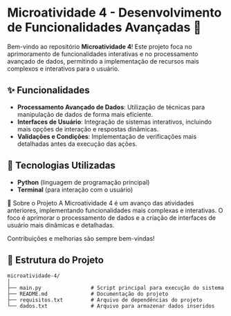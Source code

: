 # Microatividade 4 - Desenvolvimento de Funcionalidades Avançadas 🚀

Bem-vindo ao repositório **Microatividade 4**! Este projeto foca no aprimoramento de funcionalidades interativas e no processamento avançado de dados, permitindo a implementação de recursos mais complexos e interativos para o usuário.

## ✨ Funcionalidades
- **Processamento Avançado de Dados**: Utilização de técnicas para manipulação de dados de forma mais eficiente.
- **Interfaces de Usuário**: Integração de sistemas interativos, incluindo mais opções de interação e respostas dinâmicas.
- **Validações e Condições**: Implementação de verificações mais detalhadas antes da execução das ações.

## 🚀 Tecnologias Utilizadas
- **Python** (linguagem de programação principal)
- **Terminal** (para interação com o usuário)

🌟 Sobre o Projeto
A Microatividade 4 é um avanço das atividades anteriores, implementando funcionalidades mais complexas e interativas. O foco é aprimorar o processamento de dados e a criação de interfaces de usuário mais dinâmicas e detalhadas.

Contribuições e melhorias são sempre bem-vindas!

## 📂 Estrutura do Projeto
```plaintext
microatividade-4/
│
├── main.py                # Script principal para execução do sistema
├── README.md              # Documentação do projeto
├── requisitos.txt         # Arquivo de dependências do projeto
└── dados.txt              # Arquivo para armazenar dados inseridos
